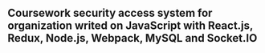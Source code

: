 <h2>Coursework security access system for organization writed on JavaScript with React.js, Redux, Node.js, Webpack, MySQL and Socket.IO </h2>

